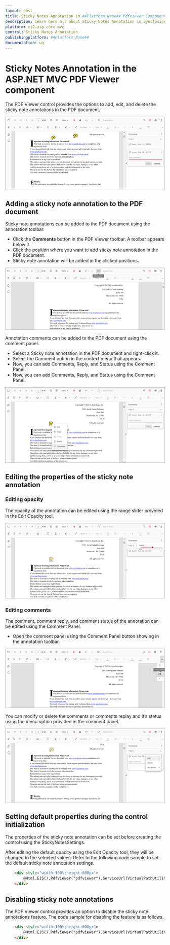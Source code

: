 ```yaml
---
layout: post
title: Sticky Notes Annotation in ##Platform_Name## Pdfviewer Component
description: Learn here all about Sticky Notes Annotation in Syncfusion ##Platform_Name## Pdfviewer component of Syncfusion Essential JS 2 and more.
platform: ej2-asp-core-mvc
control: Sticky Notes Annotation
publishingplatform: ##Platform_Name##
documentation: ug
---
```



# Sticky Notes Annotation in the ASP.NET MVC PDF Viewer component

The PDF Viewer control provides the options to add, edit, and delete the sticky note annotations in the PDF document.

![StickyNotesAnnotation](../../../pdfviewer/images/stickynotes_annotation.png)

## Adding a sticky note annotation to the PDF document

Sticky note annotations can be added to the PDF document using the annotation toolbar.

* Click the **Comments** button in the PDF Viewer toolbar. A toolbar appears below it.
* Click the position where you want to add sticky note annotation in the PDF document.
* Sticky note annotation will be added in the clicked positions.

![StickyNotesTool](../../../pdfviewer/images/stickynotes_tool.png)

Annotation comments can be added to the PDF document using the comment panel.

* Select a Sticky note annotation in the PDF document and right-click it.
* Select the Comment option in the context menu that appears.
* Now, you can add Comments, Reply, and Status using the Comment Panel.
* Now, you can add Comments, Reply, and Status using the Comment Panel.

![StickyNotesComment](../../../pdfviewer/images/stickynotes_comment.png)

## Editing the properties of the sticky note annotation

### Editing opacity

The opacity of the annotation can be edited using the range slider provided in the Edit Opacity tool.

![StickyNotesOpacity](../../../pdfviewer/images/sticky_opacity.png)

### Editing comments

The comment, comment reply, and comment status of the annotation can be edited using the Comment Panel.

* Open the comment panel using the Comment Panel button showing in the annotation toolbar.

![StickyNotesComment](../../../pdfviewer/images/commentPanel.png)

You can modify or delete the comments or comments replay and it’s status using the menu option provided in the comment panel.

![StickyNotesEdit](../../../pdfviewer/images/sticky_editbtn.png)

## Setting default properties during the control initialization

The properties of the sticky note annotation can be set before creating the control using the StickyNotesSettings.

After editing the default opacity using the Edit Opacity tool, they will be changed to the selected values. Refer to the following code sample to set the default sticky note annotation settings.

```html
    <div style="width:100%;height:600px">
        @Html.EJS().PdfViewer("pdfviewer").ServiceUrl(VirtualPathUtility.ToAbsolute("~/PdfViewer/")).DocumentPath("PDF_Succinctly.pdf").StickyNotesSettings(new Syncfusion.EJ2.PdfViewer.PdfViewerStickyNotesSettings { Author = "Syncfusion" }).Render()
    </div>
```

## Disabling sticky note annotations

The PDF Viewer control provides an option to disable the sticky note annotations feature. The code sample for disabling the feature is as follows.

```html
    <div style="width:100%;height:600px">
        @Html.EJS().PdfViewer("pdfviewer").ServiceUrl(VirtualPathUtility.ToAbsolute("~/PdfViewer/")).EnableStickyNotesAnnotation(false).DocumentPath("PDF_Succinctly.pdf").Render()
    </div>
```